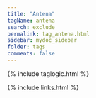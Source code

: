 ```yaml
---
title: "Antena"
tagName: antena
search: exclude
permalink: tag_antena.html
sidebar: mydoc_sidebar
folder: tags
comments: false
---
```

{% include taglogic.html %}

{% include links.html %}
